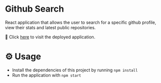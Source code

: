 # Github Search

React application that allows the user to search for a specific github profile, view their stats and latest public repositories.

📌 Click [here](https://github-search-tan.vercel.app/) to visit the deployed application.

# ⚙ Usage

- Install the dependencies of this project by running `npm install`
- Run the application with `npm start`
